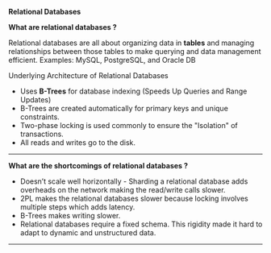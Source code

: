 **Relational Databases**

**What are relational databases ?**

Relational databases are all about organizing data in **tables** and managing relationships between those tables to make querying and data management efficient. Examples: MySQL, PostgreSQL, and Oracle DB

Underlying Architecture of Relational Databases

- Uses **B-Trees** for database indexing (Speeds Up Queries and Range Updates)
- B-Trees are created automatically for primary keys and unique constraints.
- Two-phase locking is used commonly to ensure the "Isolation" of transactions.
- All reads and writes go to the disk.

--------------------------------------------------------------------------------------------------------------------------
**What are the shortcomings of relational databases ?**

- Doesn’t scale well horizontally - Sharding a relational database adds overheads on the network making the read/write calls slower.
- 2PL makes the relational databases slower because locking involves multiple steps which adds latency.
- B-Trees makes writing slower.
- Relational databases require a fixed schema. This rigidity made it hard to adapt to dynamic and unstructured data. 
--------------------------------------------------------------------------------------------------------------------------
